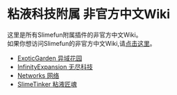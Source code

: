 # 粘液科技附属 非官方中文Wiki

这里是所有Slimefun附属插件的非官方中文Wiki。  
如果你想访问Slimefun的非官方中文Wiki,请[点击这里](https://slimefun-wiki.guizhanss.cn/)。

- [ExoticGarden 异域花园](/exotic-garden/)
- [InfinityExpansion 无尽科技](/infinity-expansion/)
- [Networks 网络](/networks/)
- [SlimeTinker 粘液匠魂](/slime-tinker/)
